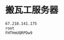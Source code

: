 <!--
 * @title: Do not edit
 * @date: YYYY-MM-DD HH:mm:ss
 * @author: Young
 -->
# 搬瓦工服务器

```bash
67.218.141.175
root
FHTHmUQRPDw9
```
